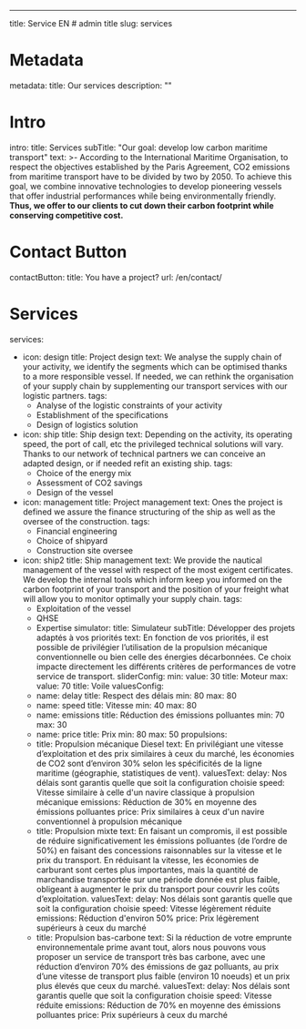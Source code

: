 ---
title: Service EN # admin title
slug: services
# Metadata
metadata: 
  title: Our services
  description: ""
# Intro
intro: 
  title: Services
  subTitle: "Our goal: develop low carbon maritime transport"
  text: >-
    According to the International Maritime Organisation, to respect the objectives established by the Paris Agreement, CO2 emissions from maritime transport have to be divided by two by 2050. To achieve this goal, we combine innovative technologies to develop pioneering vessels that offer industrial performances while being environmentally friendly. **Thus, we offer to our clients to cut down their carbon footprint while conserving competitive cost.**
# Contact Button
contactButton: 
  title: You have a project?
  url: /en/contact/  
# Services
services:
  - icon: design
    title: Project design
    text: We analyse the supply chain of your activity, we identify the segments which can be optimised thanks to a more responsible vessel. If needed, we can rethink the organisation of your supply chain by supplementing our transport services with our logistic partners.
    tags:
      - Analyse of the logistic constraints of your activity
      - Establishment of the specifications
      - Design of logistics solution
  - icon: ship
    title: Ship design
    text: Depending on the activity, its operating speed, the port of call, etc the privileged technical solutions will vary. Thanks to our network of technical partners we can conceive an adapted design, or if needed refit an existing ship.
    tags:
      - Choice of the energy mix
      - Assessment of CO2 savings
      - Design of the vessel
  - icon: management
    title: Project management
    text: Ones the project is defined we assure the finance structuring of the ship as well as the oversee of the construction.
    tags:
      - Financial engineering
      - Choice of shipyard
      - Construction site oversee
  - icon: ship2
    title: Ship management
    text: We provide the nautical management of the vessel with respect of the most exigent certificates. We develop the internal tools which inform keep you informed on the carbon footprint of your transport and the position of your freight what will allow you to monitor optimally your supply chain.
    tags:
      - Exploitation of the vessel
      - QHSE
      - Expertise
simulator:
  title: Simulateur
  subTitle: Développer des projets adaptés à vos priorités
  text: En fonction de vos priorités, il est possible de privilégier l’utilisation de la propulsion mécanique conventionnelle ou bien celle des énergies décarbonnées. Ce choix impacte directement les différents critères de performances de votre service de transport.
  sliderConfig:
    min: 
      value: 30
      title: Moteur
    max: 
      value: 70
      title: Voile
  valuesConfig:
    - name: delay
      title: Respect des délais
      min: 80
      max: 80
    - name: speed
      title: Vitesse
      min: 40
      max: 80
    - name: emissions
      title: Réduction des émissions polluantes
      min: 70
      max: 30
    - name: price
      title: Prix
      min: 80
      max: 50
  propulsions:
    - title: Propulsion mécanique Diesel
      text: En privilégiant une vitesse d’exploitation et des prix similaires à ceux du marché, les économies de CO2 sont d’environ 30% selon les spécificités de la ligne maritime (géographie, statistiques de vent).
      valuesText:
        delay: Nos délais sont garantis quelle que soit la configuration choisie
        speed: Vitesse similaire à celle d'un navire classique à propulsion mécanique
        emissions: Réduction de 30% en moyenne des émissions polluantes
        price: Prix similaires à ceux d'un navire conventionnel à propulsion mécanique
    - title: Propulsion mixte
      text: En faisant un compromis, il est possible de réduire significativement les émissions polluantes (de l’ordre de 50%) en faisant des concessions raisonnables sur la vitesse et le prix du transport. En réduisant la vitesse, les économies de carburant sont certes plus importantes, mais la quantité de marchandise transportée sur une période donnée est plus faible, obligeant à augmenter le prix du transport pour couvrir les coûts d’exploitation.
      valuesText: 
        delay: Nos délais sont garantis quelle que soit la configuration choisie
        speed: Vitesse légèrement réduite
        emissions: Réduction d'environ 50%
        price: Prix légèrement supérieurs à ceux du marché
    - title: Propulsion bas-carbone
      text: Si la réduction de votre emprunte environnementale prime avant tout, alors nous pouvons vous proposer un service de transport très bas carbone, avec une réduction d’environ 70% des émissions de gaz polluants, au prix d’une vitesse de transport plus faible (environ 10 noeuds) et un prix plus élevés que ceux du marché.
      valuesText: 
        delay: Nos délais sont garantis quelle que soit la configuration choisie
        speed: Vitesse réduite
        emissions: Réduction de 70% en moyenne des émissions polluantes
        price: Prix  supérieurs à ceux du marché
